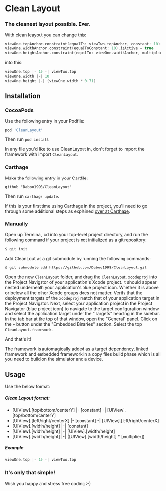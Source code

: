 # Clean Layout
### The cleanest layout possible. Ever.

With clean leayout you can change this:

```swift
viewOne.topAnchor.constraint(equalTo: viewTwo.topAnchor, constant: 10).isActive = true
viewOne.widthAnchor.constraint(equalToConstant: 10).isActive = true
viewOne.heightAnchor.constraint(equalTo: viewOne.widthAnchor, multiplier: 0.71).isActive = true
```

into this:

```swift
viewOne.top |- 10 -| viewTwo.top
viewOne.width |-| 10
viewOne.height |-| (viewOne.width * 0.71)
```
## Installation

### CocoaPods

Use the following entry in your Podfile:

```rb
pod 'CleanLayout'
```

Then run `pod install`

In any file you'd like to use CleanLayout in, don't forget to import the framework with import `CleanLayout`.

### Carthage

Make the following entry in your Cartfile:

```
github "Daboo1998/CleanLayout"
```

Then run `carthage update`.

If this is your first time using Carthage in the project, you'll need to go through some additional steps as explained [over at Carthage](https://github.com/Carthage/Carthage#adding-frameworks-to-an-application).

### Manually

Open up Terminal, cd into your top-level project directory, and run the following command if your project is not initialized as a git repository:

```bash
$ git init
```

Add CleanLout as a git submodule by running the following commands:

```bash
$ git submodule add https://github.com/Daboo1998/CleanLayout.git
```

Open the new `CleanLayout` folder, and drag the `CleanLayout.xcodeproj` into the Project Navigator of your application's Xcode project.
It should appear nested underneath your application's blue project icon. Whether it is above or below all the other Xcode groups does not matter.
Verify that the deployment targets of the `xcodeproj` match that of your application target in the Project Navigator.
Next, select your application project in the Project Navigator (blue project icon) to navigate to the target configuration window and select the application target under the "Targets" heading in the sidebar.
In the tab bar at the top of that window, open the "General" panel.
Click on the `+` button under the "Embedded Binaries" section.
Select the top `CleanLayout.framework`.

And that's it!

The framework is automagically added as a target dependency, linked framework and embedded framework in a copy files build phase which is all you need to build on the simulator and a device.

## Usage

Use the below format:

##### Clean Layout format:
* [UIView].[top/bottom/centerY] |- [constant] -| [UIView].[top/bottom/centerY]
* [UIView].[left/right/centerX] |- [constant] -| [UIView].[left/right/centerX]
* [UIView].[width/height] |-| [constant]
* [UIView].[width/height] |-| [UIView].[width/height]
* [UIView].[width/height] |-| ([UIView].[width/height] * [multiplier])

##### Example
```swift
viewOne.top |- 10 -| viewTwo.top
```

### It's only that simple! 
Wish you happy and stress free coding :-)
